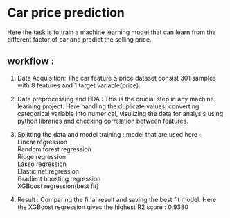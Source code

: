 # Car price prediction
Here the task is to train a machine learning model that can learn from the different factor of car and predict the selling price.

## workflow :

1. Data Acquisition: The car feature & price dataset consist 301 samples with 8 features and 1 target variable(price).
2. Data preprocessing and EDA : This is the crucial step in any machine learning project. Here handling the duplicate values, converting categorical variable into numerical, visulizing the data for analysis using python libraries and checking correlation between features.
3. Splitting the data and model training : model that are used here :  
   Linear regression  
   Random forest regression  
   Ridge regression  
   Lasso regression  
   Elastic net regression  
   Gradient boosting regression  
   XGBoost regression(best fit)  

4. Result : Comparing the final result and saving the best fit model. Here the XGBoost regression gives the highest R2 score : 0.9380

